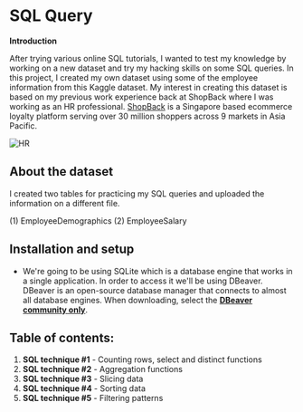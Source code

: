 # SQL Query
**Introduction**

After trying various online SQL tutorials, I wanted to test my knowledge by working on a new dataset and try my hacking skills on some SQL queries. In this project, I created my own dataset using some of the employee information from this Kaggle dataset. My interest in creating this dataset is based on my previous work experience back at ShopBack where I was working as an HR professional. [ShopBack](https://www.shopback.sg/) is a Singapore based ecommerce loyalty platform serving over 30 million shoppers across 9 markets in Asia Pacific.  

![HR](https://user-images.githubusercontent.com/88034960/151862496-6b261ad1-7b56-4345-a6a0-60de083a1230.jpg)



## **About the dataset** 


I created two tables for practicing my SQL queries and uploaded the information on a different file.

(1) EmployeeDemographics
(2) EmployeeSalary


## **Installation and setup**

- We're going to be using SQLite which is a database engine that works in a single application. In order to access it we'll be using DBeaver. DBeaver is an open-source database manager that connects to almost all database engines. When downloading, select the [**DBeaver community only**](https://dbeaver.io/download/).



## Table of contents:
1. **SQL technique #1** - Counting rows, select and distinct functions
2. **SQL technique #2** - Aggregation functions
3. **SQL technique #3** - Slicing data
4. **SQL technique #4** - Sorting data
5. **SQL technique #5** - Filtering patterns



